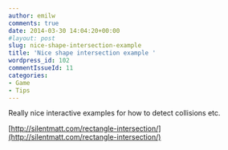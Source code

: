 ```yaml
---
author: emilw
comments: true
date: 2014-03-30 14:04:20+00:00
#layout: post
slug: nice-shape-intersection-example
title: 'Nice shape intersection example '
wordpress_id: 102
commentIssueId: 11
categories:
- Game
- Tips
---
```


Really nice interactive examples for how to detect collisions etc.

[http://silentmatt.com/rectangle-intersection/](http://silentmatt.com/rectangle-intersection/)


